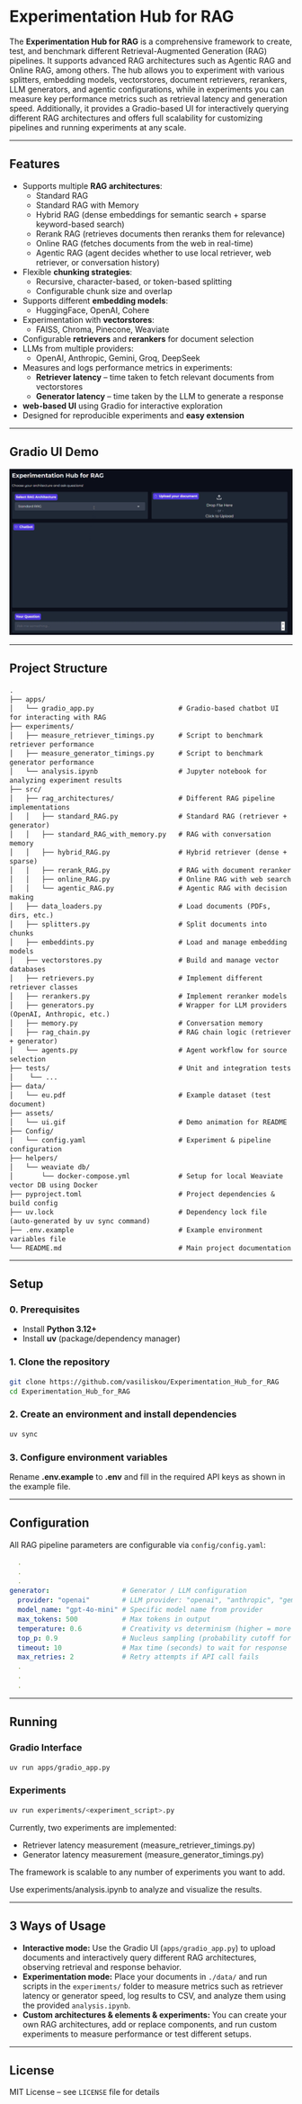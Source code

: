 # Experimentation Hub for RAG

The **Experimentation Hub for RAG** is a comprehensive framework to create, test, and benchmark different Retrieval-Augmented Generation (RAG) pipelines. It supports advanced RAG architectures such as Agentic RAG and Online RAG, among others. The hub allows you to experiment with various splitters, embedding models, vectorstores, document retrievers, rerankers, LLM generators, and agentic configurations, while in experiments you can measure key performance metrics such as retrieval latency and generation speed. Additionally, it provides a Gradio-based UI for interactively querying different RAG architectures and offers full scalability for customizing pipelines and running experiments at any scale.

---

## Features

* Supports multiple **RAG architectures**:
  * Standard RAG
  * Standard RAG with Memory
  * Hybrid RAG (dense embeddings for semantic search + sparse keyword-based search)
  * Rerank RAG (retrieves documents then reranks them for relevance)
  * Online RAG (fetches documents from the web in real-time)
  * Agentic RAG (agent decides whether to use local retriever, web retriever, or conversation history)
* Flexible **chunking strategies**:
  * Recursive, character-based, or token-based splitting
  * Configurable chunk size and overlap
* Supports different **embedding models**:
  * HuggingFace, OpenAI, Cohere
* Experimentation with **vectorstores**:
  * FAISS, Chroma, Pinecone, Weaviate
* Configurable **retrievers** and **rerankers** for document selection
* LLMs from multiple providers:
  * OpenAI, Anthropic, Gemini, Groq, DeepSeek
* Measures and logs performance metrics in experiments:
  * **Retriever latency** – time taken to fetch relevant documents from vectorstores
  * **Generator latency** – time taken by the LLM to generate a response
* **web-based UI** using Gradio for interactive exploration
* Designed for reproducible experiments and **easy extension**

---

## Gradio UI Demo

![RAG User Interface](assets/ui.gif)



---

## Project Structure

```
.
├── apps/
│   └── gradio_app.py                     # Gradio-based chatbot UI for interacting with RAG
├── experiments/
│   ├── measure_retriever_timings.py      # Script to benchmark retriever performance
│   ├── measure_generator_timings.py      # Script to benchmark generator performance
│   └── analysis.ipynb                    # Jupyter notebook for analyzing experiment results
├── src/
│   ├── rag_architectures/                # Different RAG pipeline implementations
│   │   ├── standard_RAG.py               # Standard RAG (retriever + generator)
│   │   ├── standard_RAG_with_memory.py   # RAG with conversation memory
│   │   ├── hybrid_RAG.py                 # Hybrid retriever (dense + sparse)
│   │   ├── rerank_RAG.py                 # RAG with document reranker
│   │   ├── online_RAG.py                 # Online RAG with web search
│   │   └── agentic_RAG.py                # Agentic RAG with decision making
│   ├── data_loaders.py                   # Load documents (PDFs, dirs, etc.)
│   ├── splitters.py                      # Split documents into chunks
│   ├── embeddints.py                     # Load and manage embedding models
│   ├── vectorstores.py                   # Build and manage vector databases
│   ├── retrievers.py                     # Implement different retriever classes
│   ├── rerankers.py                      # Implement reranker models
│   ├── generators.py                     # Wrapper for LLM providers (OpenAI, Anthropic, etc.)
│   ├── memory.py                         # Conversation memory 
│   ├── rag_chain.py                      # RAG chain logic (retriever + generator)
│   └── agents.py                         # Agent workflow for source selection
├── tests/                                # Unit and integration tests
│    └── ...
├── data/
│   └── eu.pdf                            # Example dataset (test document)
├── assets/
│   └── ui.gif                            # Demo animation for README
├── Config/
|   └── config.yaml                       # Experiment & pipeline configuration
├── helpers/
│   └── weaviate db/
│       └── docker-compose.yml            # Setup for local Weaviate vector DB using Docker
├── pyproject.toml                        # Project dependencies & build config
├── uv.lock                               # Dependency lock file (auto-generated by uv sync command)
├── .env.example                          # Example environment variables file
└── README.md                             # Main project documentation

```

---

## Setup

### 0. Prerequisites
- Install **Python 3.12+**  
- Install **uv** (package/dependency manager)

### 1. Clone the repository
```bash
git clone https://github.com/vasiliskou/Experimentation_Hub_for_RAG
cd Experimentation_Hub_for_RAG
```

### 2. Create an environment and install dependencies
```bash
uv sync
```

### 3. Configure environment variables
Rename **.env.example** to **.env** and fill in the required API keys as shown in the example file.

---

## Configuration

All RAG pipeline parameters are configurable via `config/config.yaml`:

```yaml
  .
  .
  .
generator:                  # Generator / LLM configuration
  provider: "openai"        # LLM provider: "openai", "anthropic", "gemini", "groq", "deepseek"
  model_name: "gpt-4o-mini" # Specific model name from provider
  max_tokens: 500           # Max tokens in output
  temperature: 0.6          # Creativity vs determinism (higher = more creative)
  top_p: 0.9                # Nucleus sampling (probability cutoff for token choices)
  timeout: 10               # Max time (seconds) to wait for response
  max_retries: 2            # Retry attempts if API call fails
  .
  .
  .

```
---

## Running

### Gradio Interface
```bash
uv run apps/gradio_app.py
```

### Experiments
``` bash
uv run experiments/<experiment_script>.py
```
Currently, two experiments are implemented:
* Retriever latency measurement (measure_retriever_timings.py)
* Generator latency measurement (measure_generator_timings.py)

The framework is scalable to any number of experiments you want to add.

Use experiments/analysis.ipynb to analyze and visualize the results.

---

## 3 Ways of Usage

* **Interactive mode:** Use the Gradio UI (`apps/gradio_app.py`) to upload documents and interactively query different RAG architectures, observing retrieval and response behavior.
* **Experimentation mode:** Place your documents in `./data/` and run scripts in the `experiments/` folder to measure metrics such as retriever latency or generator speed, log results to CSV, and analyze them using the provided `analysis.ipynb`.
* **Custom architectures & elements & experiments:** You can create your own RAG architectures, add or replace components, and run custom experiments to measure performance or test different setups.


---

## License

MIT License – see `LICENSE` file for details
